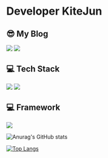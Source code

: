 <!--
**KiteJun92/KiteJun92** is a ✨ _special_ ✨ repository because its `README.md` (this file) appears on your GitHub profile.

Here are some ideas to get you started:

- 🔭 I’m currently working on ...
- 🌱 I’m currently learning ...
- 👯 I’m looking to collaborate on ...
- 🤔 I’m looking for help with ...
- 💬 Ask me about ...
- 📫 How to reach me: ...
- 😄 Pronouns: ...
- ⚡ Fun fact: ...
-->

# Developer KiteJun

 


## 😎 My Blog
<a href="https://velog.io/@bank-coder"><img src="https://img.shields.io/badge/Velog-20C997?style=flat-square&logo=Velog&logoColor=white"/></a>
<a href="https://bank-coder.tistory.com/"><img src="https://img.shields.io/badge/Tistory-000000?style=flat-square&logo=&logoColor=white"/></a>

## 💻 Tech Stack
<img src="https://img.shields.io/badge/Java-007396?style=flat-square&logo=Java&logoColor=white"/>
<img src="https://img.shields.io/badge/JavaScript-F7DF1E?style=flat-square&logo=JavaScript&logoColor=black"/>


## 💻 Framework
<img src="https://img.shields.io/badge/Spring-6DB33F?style=flat-square&logo=Spring&logoColor=white"/>


![Anurag's GitHub stats](https://github-readme-stats.vercel.app/api?username=KiteJun92&show_icons=true)


[![Top Langs](https://github-readme-stats.vercel.app/api/top-langs/?username=KiteJun92)](https://github.com/anuraghazra/github-readme-stats)


